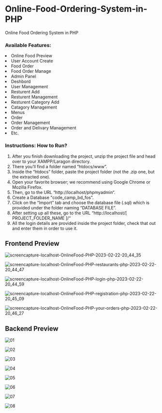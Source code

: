 # Online-Food-Ordering-System-in-PHP

Online Food Ordering System in PHP

### Available Features:

<li> Online Food Preview
<li> User Account Create
<li> Food Order 
<li> Food Order Manage
<li> Admin Panel
<li> Deshbord
<li> User Management
<li> Resturent Add
<li> Resturent Management
<li> Resturent Category Add
<li> Catagory Management
<li> Menus
<li> Order
<li> Order Management
<li> Order and Delivary Management
<li> Etc.

### Instructions: How to Run?

1.  After you finish downloading the project, unzip the project file and head over to your XAMPP/Laragon directory. <br/>
2.  There you’ll find a folder named “htdocs/www”. <br/>
3.  Inside the “htdocs” folder, paste the project folder (not the .zip one, but the extracted one). <br/>
4.  Open your favorite browser; we recommend using Google Chrome or Mozilla Firefox. <br/>
5.  Then, go to the URL “http://localhost/phpmyadmin“. <br/>
6.  Create a Database "code_camp_bd_fos". <br/>
7.  Click on the “Import” tab and choose the database file (.sql) which is provided under the folder naming “DATABASE FILE”. <br/>
8.  After setting up all these, go to the URL “http://localhost/[ PROJECT_FOLDER_NAME ]/“ <br/>
9.  All the login details are provided inside the project folder, check that out and enter them in order to use it. <br/>

## Frontend Preview

![screencapture-localhost-OnlineFood-PHP-2023-02-22-20_44_35](https://user-images.githubusercontent.com/78216965/220661697-31902983-6bcc-4804-864c-37bca11a9cb1.png)

![screencapture-localhost-OnlineFood-PHP-restaurants-php-2023-02-22-20_44_47](https://user-images.githubusercontent.com/78216965/220664145-7817eed5-e56a-464a-b3aa-c81e837dd943.png)

![screencapture-localhost-OnlineFood-PHP-login-php-2023-02-22-20_44_59](https://user-images.githubusercontent.com/78216965/220664347-8cbb77a8-8c64-4b4d-9f86-909286401a9e.png)

![screencapture-localhost-OnlineFood-PHP-registration-php-2023-02-22-20_45_09](https://user-images.githubusercontent.com/78216965/220664419-cc79fae6-e834-426f-9950-93cd3ec77a26.png)

![screencapture-localhost-OnlineFood-PHP-your-orders-php-2023-02-22-20_46_27](https://user-images.githubusercontent.com/78216965/220664502-693d905d-928e-4867-ac70-587f424c5d85.png)

## Backend Preview

![01](https://user-images.githubusercontent.com/78216965/220664885-02d9d951-6249-4fdf-bf14-4c9c6c060725.png)

![02](https://user-images.githubusercontent.com/78216965/220664929-6fcaee2a-a3ad-44cd-8e23-0fd7dd66a990.png)

![03](https://user-images.githubusercontent.com/78216965/220664963-41a8fd30-b6b9-4bb6-8849-51a4983d6c35.png)

![04](https://user-images.githubusercontent.com/78216965/220665094-cf456075-395b-4f1c-97f9-19435e6820bb.png)

![05](https://user-images.githubusercontent.com/78216965/220665181-3d522f74-7b54-4953-9149-5fe0168fc321.png)

![06](https://user-images.githubusercontent.com/78216965/220665234-0156a808-4dc7-47b2-b48e-499ea64912d3.png)

![07](https://user-images.githubusercontent.com/78216965/220665318-818c7bff-ad34-4d6f-95ce-36eb34565047.png)

![08](https://user-images.githubusercontent.com/78216965/220665496-113b0bc2-009d-41a7-a70c-46e4fefc2682.png)
